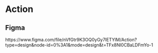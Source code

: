 # Action
<h2>Figma</h2>
https://www.figma.com/file/nVfGtr9K3OQ0yGy7lETYlM/Action?type=design&node-id=0%3A1&mode=design&t=TFx8Nl0CBaLDFmYo-1
